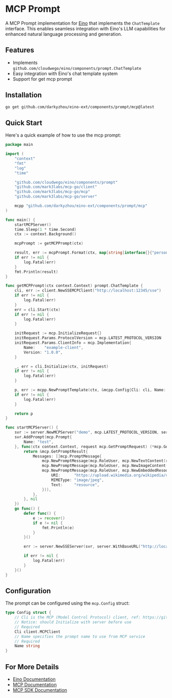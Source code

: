# MCP Prompt

A MCP Prompt implementation for [Eino](https://github.com/cloudwego/eino) that implements the `ChatTemplate` interface. This enables seamless integration with Eino's LLM capabilities for enhanced natural language processing and generation.

## Features

- Implements `github.com/cloudwego/eino/components/prompt.ChatTemplate`
- Easy integration with Eino's chat template system
- Support for get mcp prompt

## Installation

```bash
go get github.com/darkyzhou/eino-ext/components/prompt/mcp@latest
```

## Quick Start

Here's a quick example of how to use the mcp prompt:

```go
package main

import (
	"context"
	"fmt"
	"log"
	"time"

	"github.com/cloudwego/eino/components/prompt"
	"github.com/mark3labs/mcp-go/client"
	"github.com/mark3labs/mcp-go/mcp"
	"github.com/mark3labs/mcp-go/server"

	mcpp "github.com/darkyzhou/eino-ext/components/prompt/mcp"
)

func main() {
	startMCPServer()
	time.Sleep(1 * time.Second)
	ctx := context.Background()

	mcpPrompt := getMCPPrompt(ctx)

	result, err := mcpPrompt.Format(ctx, map[string]interface{}{"persona": "Describe the content of the image"})
	if err != nil {
		log.Fatal(err)
	}
	fmt.Println(result)
}

func getMCPPrompt(ctx context.Context) prompt.ChatTemplate {
	cli, err := client.NewSSEMCPClient("http://localhost:12345/sse")
	if err != nil {
		log.Fatal(err)
	}
	err = cli.Start(ctx)
	if err != nil {
		log.Fatal(err)
	}

	initRequest := mcp.InitializeRequest{}
	initRequest.Params.ProtocolVersion = mcp.LATEST_PROTOCOL_VERSION
	initRequest.Params.ClientInfo = mcp.Implementation{
		Name:    "example-client",
		Version: "1.0.0",
	}

	_, err = cli.Initialize(ctx, initRequest)
	if err != nil {
		log.Fatal(err)
	}

	p, err := mcpp.NewPromptTemplate(ctx, &mcpp.Config{Cli: cli, Name: "test"})
	if err != nil {
		log.Fatal(err)
	}

	return p
}

func startMCPServer() {
	svr := server.NewMCPServer("demo", mcp.LATEST_PROTOCOL_VERSION, server.WithPromptCapabilities(false))
	svr.AddPrompt(mcp.Prompt{
		Name: "test",
	}, func(ctx context.Context, request mcp.GetPromptRequest) (*mcp.GetPromptResult, error) {
		return &mcp.GetPromptResult{
			Messages: []mcp.PromptMessage{
				mcp.NewPromptMessage(mcp.RoleUser, mcp.NewTextContent(request.Params.Arguments["persona"])),
				mcp.NewPromptMessage(mcp.RoleUser, mcp.NewImageContent("https://upload.wikimedia.org/wikipedia/commons/3/3a/Cat03.jpg", "image/jpeg")),
				mcp.NewPromptMessage(mcp.RoleUser, mcp.NewEmbeddedResource(mcp.TextResourceContents{
					URI:      "https://upload.wikimedia.org/wikipedia/commons/3/3a/Cat03.jpg",
					MIMEType: "image/jpeg",
					Text:     "resource",
				})),
			},
		}, nil
	})
	go func() {
		defer func() {
			e := recover()
			if e != nil {
				fmt.Println(e)
			}
		}()

		err := server.NewSSEServer(svr, server.WithBaseURL("http://localhost:12345")).Start("localhost:12345")

		if err != nil {
			log.Fatal(err)
		}
	}()
}


```

## Configuration

The prompt can be configured using the `mcp.Config` struct:

```go
type Config struct {
    // Cli is the MCP (Model Control Protocol) client, ref: https://github.com/mark3labs/mcp-go
    // Notice: should Initialize with server before use
    // Required
    Cli client.MCPClient
    // Name specifies the prompt name to use from MCP service
    // Required
    Name string
}
```

## For More Details

- [Eino Documentation](https://github.com/cloudwego/eino)
- [MCP Documentation](https://modelcontextprotocol.io/introduction)
- [MCP SDK Documentation](https://github.com/mark3labs/mcp-go?tab=readme-ov-file#prompts)